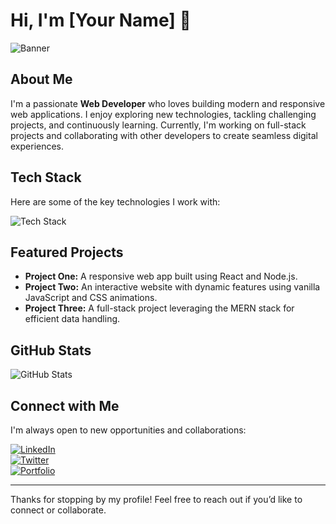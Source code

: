 # Hi, I'm [Your Name] 👋

<!-- Banner Image -->
![Banner](https://media.licdn.com/dms/image/v2/D5603AQFR1-7pOfRBYw/profile-displayphoto-shrink_800_800/profile-displayphoto-shrink_800_800/0/1732377798067?e=1744848000&v=beta&t=OB8oA1rmQ3fPBnWlCsxVvdb2mGcNzJsoo3I6YDx3_5I)

## About Me

I'm a passionate **Web Developer** who loves building modern and responsive web applications. I enjoy exploring new technologies, tackling challenging projects, and continuously learning. Currently, I'm working on full-stack projects and collaborating with other developers to create seamless digital experiences.

## Tech Stack

Here are some of the key technologies I work with:

<img src="https://skillicons.dev/icons?i=html,css,js,ts,react,nodejs,express,mongo" alt="Tech Stack" />

## Featured Projects

- **Project One:** A responsive web app built using React and Node.js.
- **Project Two:** An interactive website with dynamic features using vanilla JavaScript and CSS animations.
- **Project Three:** A full-stack project leveraging the MERN stack for efficient data handling.

## GitHub Stats

<img align="center" src="https://github-readme-stats.vercel.app/api?username=yourusername&show_icons=true&hide_border=true" alt="GitHub Stats" />

## Connect with Me

I'm always open to new opportunities and collaborations:

[![LinkedIn](https://img.shields.io/badge/-LinkedIn-blue?style=flat-square&logo=linkedin&logoColor=white)](https://www.linkedin.com/in/yourprofile)  
[![Twitter](https://img.shields.io/badge/-Twitter-blue?style=flat-square&logo=twitter&logoColor=white)](https://twitter.com/yourhandle)  
[![Portfolio](https://img.shields.io/badge/-Portfolio-green?style=flat-square)](https://yourportfolio.com)

---

Thanks for stopping by my profile! Feel free to reach out if you’d like to connect or collaborate.
